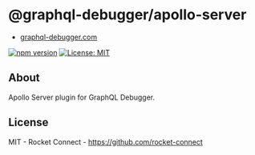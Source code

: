 # @graphql-debugger/apollo-server

- [graphql-debugger.com](http://www.graphql-debugger.com)

[![npm version](https://badge.fury.io/js/@graphql-debugger%2Fapollo-server.svg)](https://badge.fury.io/js/@graphql-debugger%2Fapollo-server) [![License: MIT](https://img.shields.io/badge/License-MIT-yellow.svg)](https://opensource.org/licenses/MIT)

## About

Apollo Server plugin for GraphQL Debugger.

## License

MIT - Rocket Connect - https://github.com/rocket-connect
